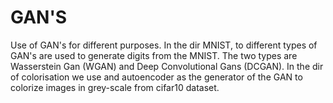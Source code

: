 # GAN'S
Use of GAN's for different purposes. In the dir MNIST, to different types of GAN's are used to generate digits from the MNIST. The two types are Wasserstein Gan (WGAN) and Deep Convolutional Gans (DCGAN).
In the dir of colorisation we use and autoencoder as the generator of the GAN to colorize images in grey-scale from cifar10 dataset.
